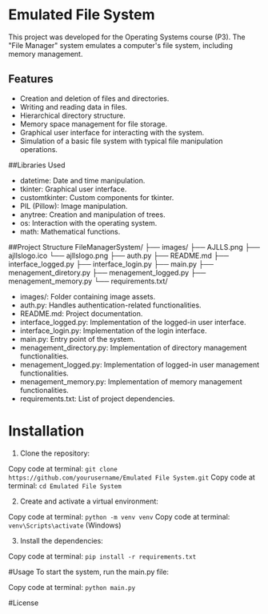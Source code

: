 # Emulated File System

This project was developed for the Operating Systems course (P3). The "File Manager" system emulates a computer's file system, including memory management.

## Features
- Creation and deletion of files and directories.
- Writing and reading data in files.
- Hierarchical directory structure.
- Memory space management for file storage.
- Graphical user interface for interacting with the system.
- Simulation of a basic file system with typical file manipulation operations.

##Libraries Used
- datetime: Date and time manipulation.
- tkinter: Graphical user interface.
- customtkinter: Custom components for tkinter.
- PIL (Pillow): Image manipulation.
- anytree: Creation and manipulation of trees.
- os: Interaction with the operating system.
- math: Mathematical functions.

##Project Structure
FileManagerSystem/
├── images/
    ├── AJLLS.png
    ├── ajllslogo.ico
    └── ajllslogo.png
├── auth.py
├── README.md
├── interface_logged.py
├── interface_login.py
├── main.py
├── menagement_diretory.py
├── menagement_logged.py
├── menagement_memory.py
└── requirements.txt/

- images/: Folder containing image assets.
- auth.py: Handles authentication-related functionalities.
- README.md: Project documentation.
- interface_logged.py: Implementation of the logged-in user interface.
- interface_login.py: Implementation of the login interface.
- main.py: Entry point of the system.
- menagement_directory.py: Implementation of directory management functionalities.
- menagement_logged.py: Implementation of logged-in user management functionalities.
- menagement_memory.py: Implementation of memory management functionalities.
- requirements.txt: List of project dependencies.

# Installation
1. Clone the repository:

Copy code at terminal: `git clone https://github.com/yourusername/Emulated File System.git`
Copy code at terminal: `cd Emulated File System`

2. Create and activate a virtual environment:

Copy code at terminal: `python -m venv venv`
Copy code at terminal: `venv\Scripts\activate` (Windows)

3. Install the dependencies:

Copy code at terminal: `pip install -r requirements.txt`

#Usage
To start the system, run the main.py file:

Copy code at terminal: `python main.py`

#License

